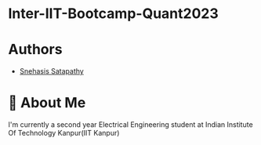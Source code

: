 # Inter-IIT-Bootcamp-Quant2023

# Authors

- [Snehasis Satapathy](https://www.github.com/firysnehasis)


# 🚀 About Me
I'm currently a second year Electrical Engineering student at Indian Institute Of Technology Kanpur(IIT Kanpur)
